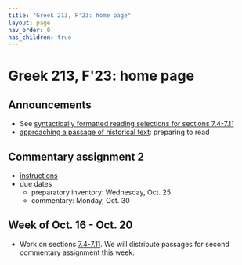 ```yaml
---
title: "Greek 213, F'23: home page"
layout: page
nav_order: 0
has_children: true
---
```


# Greek 213, F'23: home page


## Announcements

- See [syntactically formatted reading selections for sections 7.4-7.11](./selections/)
- [approaching a passage of historical text](./reading/): preparing to read

## Commentary assignment 2

- [instructions]()
- due dates
    - preparatory inventory: Wednesday, Oct. 25
    - commentary: Monday, Oct. 30


## Week of Oct. 16 - Oct. 20

- Work on sections [7.4-7.11](./selections/).  We will distribute passages for second commentary assignment this week.